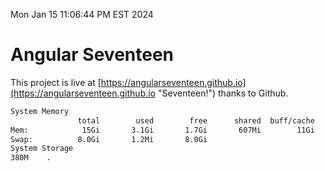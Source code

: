 Mon Jan 15 11:06:44 PM EST 2024

# Angular Seventeen


This project is live at [https://angularseventeen.github.io](https://angularseventeen.github.io "Seventeen!") thanks to Github.

```bash
System Memory
               total        used        free      shared  buff/cache   available
Mem:            15Gi       3.1Gi       1.7Gi       607Mi        11Gi        12Gi
Swap:          8.0Gi       1.2Mi       8.0Gi
System Storage
380M	.
```
```bash
